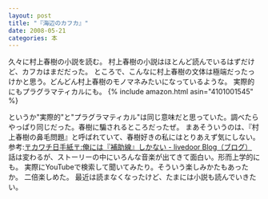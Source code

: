 ```yaml
---
layout: post
title: "『海辺のカフカ』"
date: 2008-05-21
categories: 本
---
```

久々に村上春樹の小説を読む。
村上春樹の小説はほとんど読んでいるはずだけど、カフカはまだだった。
ところで、こんなに村上春樹の文体は極端だったっけかと思う。どんどん村上春樹のモノマネみたいになっているような。
実際的にもプラグラマティカルにも。
{% include amazon.html asin="4101001545" %}

というか"実際的"と"プラグラマティカル"は同じ意味だと思っていた。調べたらやっぱり同じだった。春樹に騙されるところだったぜ。
まあそういうのは、『村上春樹の鼻毛問題』と呼ばれていて、春樹好きの私にはとりあえず気にしない。
 参考:[〒カワチ日手紙〒:俺には『補助線』しかない - livedoor Blog（ブログ）](http://blog.livedoor.jp/subekaraku/archives/51119502.html)
話は変わるが、ストーリーの中にいろんな音楽が出てきて面白い。形而上学的にも。
実際にYouTubeで検索して聞いてみたり。そういう楽しみかたもあったか。
二倍楽しめた。
最近は読まなくなったけど、たまには小説も読んでいきたい。

